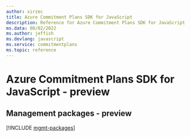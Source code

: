 ```yaml
---
author: xirzec
title: Azure Commitment Plans SDK for JavaScript
description: Reference for Azure Commitment Plans SDK for JavaScript
ms.data: 08/02/2022
ms.author: jeffish
ms.devlang: javascript
ms.service: commitmentplans
ms.topic: reference
---
```

# Azure Commitment Plans SDK for JavaScript - preview

## Management packages - preview
[!INCLUDE [mgmt-packages](commitment-plans-mgmt-index.md)]